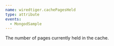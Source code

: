 ```yaml
---
name: wiredtiger.cachePagesHeld
type: attribute
events:
  - MongodSample
---
```


The number of pages currently held in the cache.